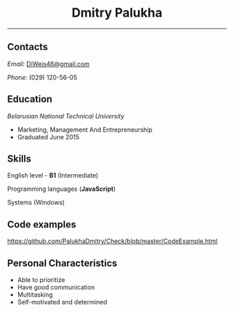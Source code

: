 # <center>Dmitry Palukha</center>

***********


## Contacts

*Email:* DiWeis46@gmail.com

*Phone:* (029) 120-56-05


## Education

*Belarusian National Technical University*

+ Marketing, Management And Entrepreneurship
+ Graduated June 2015


## Skills

English level - **B1** (Intermediate)

Programming languages (**JavaScript**)

Systems (Windows)


## Code examples

https://github.com/PalukhaDmitry/Check/blob/master/CodeExample.html


## Personal Characteristics

+ Able to prioritize
+ Have good communication
+ Multitasking
+ Self-motivated and determined